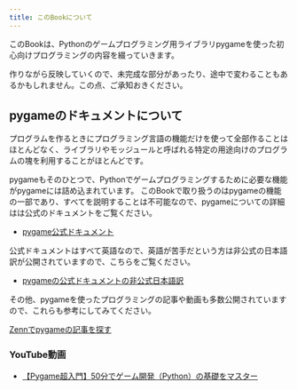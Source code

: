 ```yaml
---
title: このBookについて
---
```

このBookは、Pythonのゲームプログラミング用ライブラリpygameを使った初心向けプログラミングの内容を綴っていきます。

作りながら反映していくので、未完成な部分があったり、途中で変わることもあるかもしれません。この点、ご承知おきください。

## pygameのドキュメントについて
プログラムを作るときにプログラミング言語の機能だけを使って全部作ることはほとんどなく、ライブラリやモッジュールと呼ばれる特定の用途向けのプログラムの塊を利用することがほとんどです。

pygameもそのひとつで、Pythonでゲームプログラミングするために必要な機能がpygameには詰め込まれています。
このBookで取り扱うのはpygameの機能の一部であり、すべてを説明することは不可能なので、pygameについての詳細はは公式のドキュメントをご覧ください。

- [pygame公式ドキュメント](https://www.pygame.org/docs/)

公式ドキュメントはすべて英語なので、英語が苦手だという方は非公式の日本語訳が公開されていますので、こちらをご覧ください。

- [pygameの公式ドキュメントの非公式日本語訳](http://westplain.sakura.ne.jp/translate/pygame/)

その他、pygameを使ったプログラミングの記事や動画も多数公開されていますので、これらも参考にしてみてください。

[Zennでpygameの記事を探す](https://zenn.dev/search?q=pygame)

### YouTube動画
- [【Pygame超入門】50分でゲーム開発（Python）の基礎をマスター](https://youtu.be/fAJ_BjLd3Ro)
